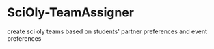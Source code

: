 # SciOly-TeamAssigner
create sci oly teams based on students' partner preferences and event preferences
